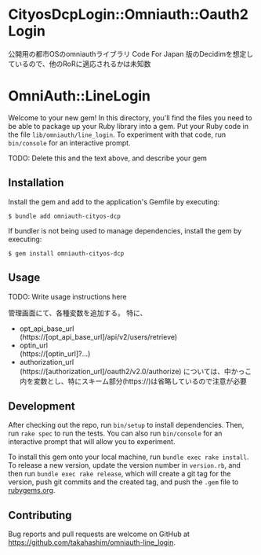 # CityosDcpLogin::Omniauth::Oauth2Login
公開用の都市OSのomniauthライブラリ
Code For Japan 版のDecidimを想定しているので、他のRoRに適応されるかは未知数


# OmniAuth::LineLogin

Welcome to your new gem! In this directory, you'll find the files you need to be able to package up your Ruby library into a gem. Put your Ruby code in the file `lib/omniauth/line_login`. To experiment with that code, run `bin/console` for an interactive prompt.

TODO: Delete this and the text above, and describe your gem

## Installation

Install the gem and add to the application's Gemfile by executing:

    $ bundle add omniauth-cityos-dcp

If bundler is not being used to manage dependencies, install the gem by executing:

    $ gem install omniauth-cityos-dcp

## Usage

TODO: Write usage instructions here

管理画面にて、各種変数を追加する。
特に、
- opt_api_base_url  
  (https://[opt_api_base_url]/api/v2/users/retrieve)
- optin_url  
  (https://[optin_url]?...)
- authorization_url  
  (https://[authorization_url]/oauth2/v2.0/authorize)
については、中かっこ内を変数とし、特にスキーム部分(https://)は省略しているので注意が必要

## Development

After checking out the repo, run `bin/setup` to install dependencies. Then, run `rake spec` to run the tests. You can also run `bin/console` for an interactive prompt that will allow you to experiment.

To install this gem onto your local machine, run `bundle exec rake install`. To release a new version, update the version number in `version.rb`, and then run `bundle exec rake release`, which will create a git tag for the version, push git commits and the created tag, and push the `.gem` file to [rubygems.org](https://rubygems.org).

## Contributing

Bug reports and pull requests are welcome on GitHub at https://github.com/takahashim/omniauth-line_login.
